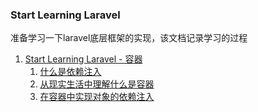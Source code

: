 ### Start Learning Laravel

准备学习一下laravel底层框架的实现，该文档记录学习的过程

1. [Start Learning Laravel - 容器](https://github.com/flaravel/straw)
   1. [什么是依赖注入](https://github.com/flaravel/straw/blob/master/example/container/table.md)
   2. [从现实生活中理解什么是容器](https://github.com/flaravel/straw/blob/master/example/container/container.md)
   3. [在容器中实现对象的依赖注入](https://github.com/flaravel/straw/blob/master/example/container/container.2md)
